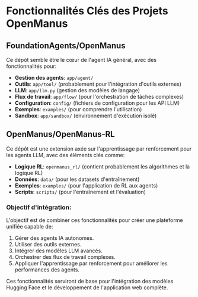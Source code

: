 # Fonctionnalités Clés des Projets OpenManus

## FoundationAgents/OpenManus
Ce dépôt semble être le cœur de l'agent IA général, avec des fonctionnalités pour:
- **Gestion des agents**: `app/agent/`
- **Outils**: `app/tool/` (probablement pour l'intégration d'outils externes)
- **LLM**: `app/llm.py` (gestion des modèles de langage)
- **Flux de travail**: `app/flow/` (pour l'orchestration de tâches complexes)
- **Configuration**: `config/` (fichiers de configuration pour les API LLM)
- **Exemples**: `examples/` (pour comprendre l'utilisation)
- **Sandbox**: `app/sandbox/` (environnement d'exécution isolé)

## OpenManus/OpenManus-RL
Ce dépôt est une extension axée sur l'apprentissage par renforcement pour les agents LLM, avec des éléments clés comme:
- **Logique RL**: `openmanus_rl/` (contient probablement les algorithmes et la logique RL)
- **Données**: `data/` (pour les datasets d'entraînement)
- **Exemples**: `examples/` (pour l'application de RL aux agents)
- **Scripts**: `scripts/` (pour l'entraînement et l'évaluation)

### Objectif d'intégration:
L'objectif est de combiner ces fonctionnalités pour créer une plateforme unifiée capable de:
1.  Gérer des agents IA autonomes.
2.  Utiliser des outils externes.
3.  Intégrer des modèles LLM avancés.
4.  Orchestrer des flux de travail complexes.
5.  Appliquer l'apprentissage par renforcement pour améliorer les performances des agents.

Ces fonctionnalités serviront de base pour l'intégration des modèles Hugging Face et le développement de l'application web complète.


